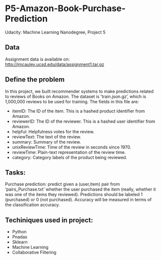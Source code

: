 # P5-Amazon-Book-Purchase-Prediction
Udacity: Machine Learning Nanodegree, Project 5
## Data
Assignment data is available on:
http://jmcauley.ucsd.edu/data/assignment1.tar.gz
## Define the problem
In this project, we built recommender systems to make predictions related to reviews of Books on Amazon. The dataset is 'train.json.gz’, which is 1,000,000 reviews to be used for training. The fields in this file are:

- itemID: The ID of the item. This is a hashed product identifier from Amazon.
- reviewerID: The ID of the reviewer. This is a hashed user identifier from Amazon.
- helpful: Helpfulness votes for the review. 
- reviewText: The text of the review.
- summary: Summary of the review.
- unixReviewTime: Time of the review in seconds since 1970.
- reviewTime: Plain-text representation of the review time.
- category: Category labels of the product being reviewed.
## Tasks:
Purchase prediction: predict given a (user,item) pair from ‘pairs_Purchase.txt’ whether the user purchased the item (really, whether it was one of the items they reviewed). Predictions should be labeled 1 (purchased) or 0 (not purchased). Accuracy will be measured in terms of the classification accuracy.
## Techiniques used in project:
- Python
- Pnadas
- Sklearn
- Machine Learning
- Collaborative Filtering

